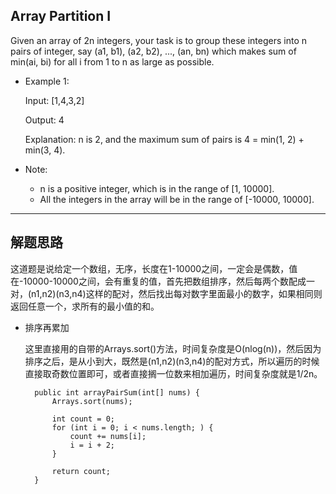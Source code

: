 ## Array Partition I

Given an array of 2n integers, your task is to group these integers into n pairs of integer, say (a1, b1), (a2, b2), ..., (an, bn) which makes sum of min(ai, bi) for all i from 1 to n as large as possible.

- Example 1:
  
  Input: [1,4,3,2]

  Output: 4

  Explanation: n is 2, and the maximum sum of pairs is 4 = min(1, 2) + min(3, 4).

- Note:
  - n is a positive integer, which is in the range of [1, 10000].
  - All the integers in the array will be in the range of [-10000, 10000].

---

## 解题思路

这道题是说给定一个数组，无序，长度在1-10000之间，一定会是偶数，值在-10000-10000之间，会有重复的值，首先把数组排序，然后每两个数配成一对，(n1,n2)(n3,n4)这样的配对，然后找出每对数字里面最小的数字，如果相同则返回任意一个，求所有的最小值的和。

- 排序再累加

  这里直接用的自带的Arrays.sort()方法，时间复杂度是O(nlog(n))，然后因为排序之后，是从小到大，既然是(n1,n2)(n3,n4)的配对方式，所以遍历的时候直接取奇数位置即可，或者直接搁一位数来相加遍历，时间复杂度就是1/2n。

  ```
    public int arrayPairSum(int[] nums) {
        Arrays.sort(nums);

        int count = 0;
        for (int i = 0; i < nums.length; ) {
            count += nums[i];
            i = i + 2;
        }

        return count;
    }
  ```
